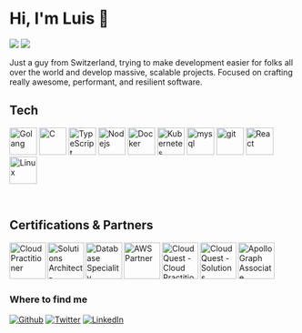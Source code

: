 # Hi, I'm Luis 👋

![](https://komarev.com/ghpvc/?username=luismmadeirac&color=brightgreen)
![](https://img.shields.io/badge/dynamic/json?label=%E2%AD%90%20Total%20stars&query=%24.stars&url=https%3A%2F%2Fapi.github-star-counter.workers.dev%2Fuser%2Fluismmadeirac)

Just a guy from Switzerland, trying to make development easier for folks all over the world and develop massive, scalable projects. Focused on crafting really awesome, performant, and resilient software.

## Tech

<p>
    <img width="48" alt="Golang" src="https://img.icons8.com/?size=512&id=44442&format=png" />
    <img width="48" alt="C" src="https://upload.wikimedia.org/wikipedia/commons/thumb/3/35/The_C_Programming_Language_logo.svg/736px-The_C_Programming_Language_logo.svg.png" />
    <img width="48" alt="TypeScript" src="https://w7.pngwing.com/pngs/616/528/png-transparent-angularjs-typescript-javascript-vue-js-others-blue-angle-text-thumbnail.png" />
    <img width="48" alt="Nodejs" src="https://static-00.iconduck.com/assets.00/node-js-icon-1817x2048-g8tzf91e.png" />
    <img width="48" alt="Docker" src="https://w7.pngwing.com/pngs/627/244/png-transparent-docker-logo-logos-logos-and-brands-icon-thumbnail.png" />
    <img width="48" alt="Kubernetes" src="https://upload.wikimedia.org/wikipedia/commons/thumb/3/39/Kubernetes_logo_without_workmark.svg/1200px-Kubernetes_logo_without_workmark.svg.png" />
    <img width="48" alt="mysql" src="https://cdn.jsdelivr.net/gh/devicons/devicon/icons/mysql/mysql-original.svg" />
    <img width="48" alt="git" src="https://cdn.iconscout.com/icon/free/png-256/free-git-logo-icon-download-in-svg-png-gif-file-formats--brand-development-tools-pack-logos-icons-225996.png?f=webp&w=256" />
    <img width="48" alt="React" src="https://cdn.iconscout.com/icon/free/png-256/free-react-icon-download-in-svg-png-gif-file-formats--logo-brand-logos-pack-company-icons-1597591.png?f=webp&w=256" />
    <img width="48" alt="Linux" src="https://profilinator.rishav.dev/skills-assets/linux-original.svg" />  
</p>

<br />

## Certifications & Partners

<p>
    <img width="64px" align="left" alt="Cloud Practitioner" src="https://www.sunsetlearning.com/wp-content/uploads/2022/06/AWS-Certified-Cloud-Practitioner_badge.png"/>
    <img width="64px" align="left" alt="Solutions Architect - Associate" src="https://cdn.prod.website-files.com/64e5d9235951ea488bbccad9/66645df90de3867804d2ec04_AWS%20Solutions%20Architect.png"/>
    <img width="64px" align="left" alt="Database Speciality" src="https://www.pooyan.info/img/certificates/aws_certified_database_specialty_badge.png"/>
    <img width="64px" align="left" alt="AWS Partner" src="https://images.credly.com/images/7b2c708c-a3e1-4c7f-985c-b6b62a5b1db8/image.png"/>
    <img width="64px" align="left" alt="Cloud Quest - Cloud Practitioner" src="https://images.credly.com/size/340x340/images/2784d0d8-327c-406f-971e-9f0e15097003/image.png"/>
    <img width="64px" align="left" alt="Cloud Quest - Solutions Architect" src="https://images.credly.com/size/340x340/images/9e9e7ef7-384f-4636-8743-1b89a68fb46b/image.png"/>
    <img width="64px" align="left" alt="Apollo Graph Associate" src="https://res.cloudinary.com/apollographql/image/upload/v1632844693/badge_sfsiin.svg"/>
</p>

<br />
<br />
<br />
<br />

<h3>Where to find me</h3>
<p>
    <a href="https://github.com/luismmadeira/" target="_blank"><img alt="Github" src="https://img.shields.io/badge/GitHub-%2312100E.svg?&style=for-the-badge&logo=Github&logoColor=white" /></a>
    <a href="https://twitter.com/luismadeirac/" target="_blank"><img alt="Twitter" src="https://img.shields.io/badge/twitter-%231DA1F2.svg?&style=for-the-badge&logo=twitter&logoColor=white" /></a>
    <a href="https://www.linkedin.com/in/luismmadeirac" target="_blank"><img alt="LinkedIn" src="https://img.shields.io/badge/linkedin-%230077B5.svg?&style=for-the-badge&logo=linkedin&logoColor=white" /></a>
</p>

